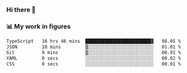 ### Hi there 👋

### 📊 My work in figures

<!--START_SECTION:waka-->

```txt
TypeScript   16 hrs 46 mins  ████████████████████████▓   98.05 %
JSON         10 mins         ▒░░░░░░░░░░░░░░░░░░░░░░░░   01.01 %
Git          9 mins          ▒░░░░░░░░░░░░░░░░░░░░░░░░   00.91 %
YAML         0 secs          ░░░░░░░░░░░░░░░░░░░░░░░░░   00.02 %
CSS          0 secs          ░░░░░░░░░░░░░░░░░░░░░░░░░   00.01 %
```

<!--END_SECTION:waka-->
